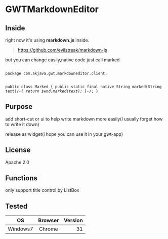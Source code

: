 GWTMarkdownEditor
=================



Inside
------
right now it's using **markdown.js** inside.

>https://github.com/evilstreak/markdown-js

but you can change easily,native code just call marked

<code>
package com.akjava.gwt.markdowneditor.client;

public class Marked {
	public static final native String marked(String text)/*-{
	return $wnd.marked(text);
	}-*/;
}
</code>


Purpose
-------
add short-cut or ui to help write markdown more easily(I usually forget how to write it down)

release as widget(i hope you can use it in your gwt-app)

License
-------
Apache 2.0

Functions
----
only support title control by ListBox

Tested
------
| OS            | Browser| Version|
| ------------- |:-------------:| -----:|
| Windows7      | Chrome        | 31    |